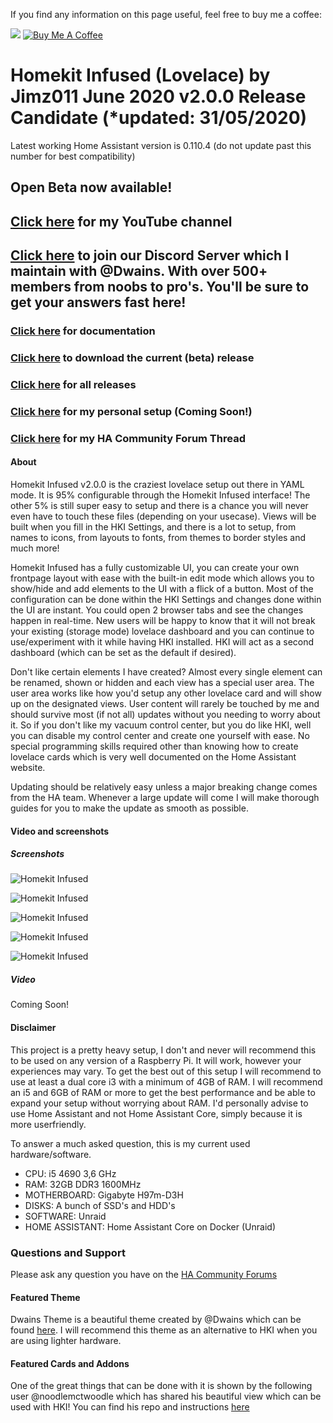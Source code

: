 If you find any information on this page useful, feel free to buy me a coffee: 

<a href="https://paypal.me/JimmySchings" target="_blank"><img src="https://github.com/jimz011/homeassistant/blob/master/docs/paypal-donate-button.png" ></a>
<a href="https://www.buymeacoffee.com/w8Jnf6Hit" target="_blank"><img src="https://www.buymeacoffee.com/assets/img/custom_images/orange_img.png" alt="Buy Me A Coffee" style="height: auto !important;width: auto !important;" ></a>
# Homekit Infused (Lovelace) by Jimz011 June 2020 v2.0.0 Release Candidate (*updated: 31/05/2020)
Latest working Home Assistant version is 0.110.4 (do not update past this number for best compatibility)

## Open Beta now available!

## [Click here](https://www.youtube.com/jimz011) for my YouTube channel
## [Click here](https://discord.gg/WZvK4Cb) to join our Discord Server which I maintain with @Dwains. With over 500+ members from noobs to pro's. You'll be sure to get your answers fast here!

### [Click here](https://jimz011.github.io/homekit-infused/) for documentation
### [Click here](https://github.com/jimz011/homekit-infused/archive/2.0.0.rc.zip) to download the current (beta) release
### [Click here](https://github.com/jimz011/homekit-infused/releases) for all releases
### [Click here](https://github.com/jimz011/homekit-infused/tree/personal) for my personal setup (Coming Soon!)
### [Click here](https://community.home-assistant.io/t/homekit-infused-hki-v0-13-3/117086/1) for my HA Community Forum Thread



#### About
Homekit Infused v2.0.0 is the craziest lovelace setup out there in YAML mode. It is 95% configurable through the Homekit Infused interface! The other 5% is still super easy to setup and there is a chance you will never even have to touch these files (depending on your usecase). Views will be built when you fill in the HKI Settings, and there is a lot to setup, from names to icons, from layouts to fonts, from themes to border styles and much more!

Homekit Infused has a fully customizable UI, you can create your own frontpage layout with ease with the built-in edit mode which allows you to show/hide and add elements to the UI with a flick of a button. Most of the configuration can be done within the HKI Settings and changes done within the UI are instant. You could open 2 browser tabs and see the changes happen in real-time. New users will be happy to know that it will not break your existing (storage mode) lovelace dashboard and you can continue to use/experiment with it while having HKI installed. HKI will act as a second dashboard (which can be set as the default if desired).

Don't like certain elements I have created? Almost every single element can be renamed, shown or hidden and each view has a special user area. The user area works like how you'd setup any other lovelace card and will show up on the designated views. User content will rarely be touched by me and should survive most (if not all) updates without you needing to worry about it. So if you don't like my vacuum control center, but you do like HKI, well you can disable my control center and create one yourself with ease. No special programming skills required other than knowing how to create lovelace cards which is very well documented on the Home Assistant website.

Updating should be relatively easy unless a major breaking change comes from the HA team. Whenever a large update will come I will make thorough guides for you to make the update as smooth as possible. 

#### Video and screenshots
##### Screenshots

![Homekit Infused](HiShoot_20200402_013646.png)

![Homekit Infused](HiShoot_20200422_201852.png)

![Homekit Infused](HiShoot_20200422_202500.png)

![Homekit Infused](HiShoot_20200422_202526.png)

![Homekit Infused](HiShoot_20200422_202622.png)

##### Video
Coming Soon!

#### Disclaimer
This project is a pretty heavy setup, I don't and never will recommend this to be used on any version of a Raspberry Pi. It will work, however your experiences may vary. To get the best out of this setup I will recommend to use at least a dual core i3 with a minimum of 4GB of RAM. I will recommend an i5 and 6GB of RAM or more to get the best performance and be able to expand your setup without worrying about RAM. I'd personally advise to use Home Assistant and not Home Assistant Core, simply because it is more userfriendly.

To answer a much asked question, this is my current used hardware/software.
- CPU: i5 4690 3,6 GHz
- RAM: 32GB DDR3 1600MHz
- MOTHERBOARD: Gigabyte H97m-D3H
- DISKS: A bunch of SSD's and HDD's
- SOFTWARE: Unraid
- HOME ASSISTANT: Home Assistant Core on Docker (Unraid)

### Questions and Support

Please ask any question you have on the [HA Community Forums](https://community.home-assistant.io/t/homekit-infused-hki-v0-13-3/117086/1)

#### Featured Theme
Dwains Theme is a beautiful theme created by @Dwains which can be found [here](https://github.com/dwainscheeren/lovelace-dwains-theme). I will recommend this theme as an alternative to HKI when you are using lighter hardware.

#### Featured Cards and Addons
One of the great things that can be done with it is shown by the following user @noodlemctwoodle which has shared his beautiful view which can be used with HKI! You can find his repo and instructions [here](https://github.com/noodlemctwoodle/homeassistant) 
